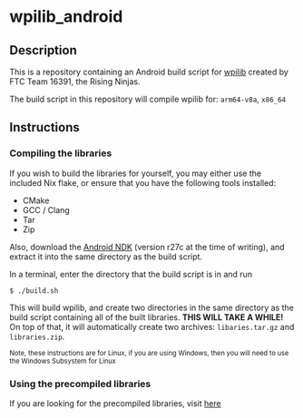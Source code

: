 # wpilib_android

## Description
This is a repository containing an Android build script for [wpilib](https://github.com/wpilibsuite/allwpilib) created by FTC Team 16391, the Rising Ninjas.

The build script in this repository will compile wpilib for: `arm64-v8a`, `x86_64`

## Instructions
### Compiling the libraries
If you wish to build the libraries for yourself, you may either use the included Nix flake, or ensure that you have the following tools installed:

* CMake
* GCC / Clang
* Tar
* Zip

Also, download the [Android NDK](https://developer.android.com/ndk/downloads) (version r27c at the time of writing), and extract it into the same directory as the build script.

In a terminal, enter the directory that the build script is in and run
```
$ ./build.sh
```

This will build wpilib, and create two directories in the same directory as the build script containing all of the built libraries. <strong>THIS WILL TAKE A WHILE!</strong> On top of that, it will automatically create two archives: `libaries.tar.gz` and `libraries.zip`.

<small>Note, these instructions are for Linux, if you are using Windows, then you will need to use the Windows Subsystem for Linux</small>

### Using the precompiled libraries
If you are looking for the precompiled libraries, visit [here](https://github.com/RisingNinjas-16391/wpilib_android/releases)